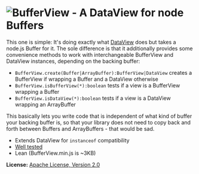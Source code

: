 ![BufferView - A DataView for node Buffers](https://raw.github.com/dcodeIO/BufferView/master/BufferView.png)
==========

This one is simple: It's doing exactly what [DataView](https://developer.mozilla.org/en-US/docs/Web/API/DataView) does
but takes a node.js Buffer for it. The sole difference is that it additionally provides some convenience methods to work
with interchangeable BufferView and DataView instances, depending on the backing buffer:

* `BufferView.create(Buffer|ArrayBuffer):BufferView|DataView` creates a BufferView if wrapping a Buffer and a DataView
  otherwise
* `BufferView.isBufferView(*):boolean` tests if a view is a BufferView wrapping a Buffer
* `BufferView.isDataView(*):boolean` tests if a view is a DataView wrapping an ArrayBuffer

This basically lets you write code that is independent of what kind of buffer your backing buffer is, so that your
library does not need to copy back and forth between Buffers and ArrayBuffers - that would be sad.

* Extends DataView for `instanceof` compatibility
* [Well tested](https://github.com/dcodeIO/BufferView/blob/master/tests/suite.js)
* Lean (BufferView.min.js is ~3KB)

**License:** [Apache License, Version 2.0](http://www.apache.org/licenses/LICENSE-2.0.html)
